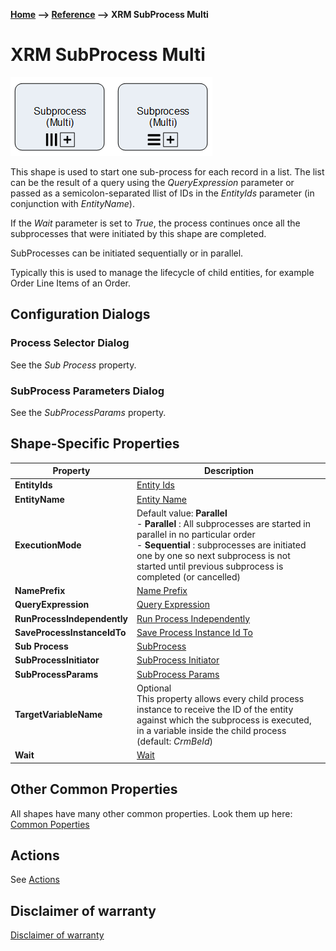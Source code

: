 __[Home](/) --> [Reference](/ref) --> XRM SubProcess Multi__

# XRM SubProcess Multi

![XRM SubProcess Multi](media/XRMSubProcessMulti.png)

This shape is used to start one sub-process for each record in a list. The list
can be the result of a query using the *QueryExpression* parameter or passed as
a semicolon-separated llist of IDs in the *EntityIds* parameter (in conjunction
with *EntityName*).

If the *Wait* parameter is set to *True*, the process continues once all the
subprocesses that were initiated by this shape are completed.

SubProcesses can be initiated sequentially or in parallel.

Typically this is used to manage the lifecycle of child entities, for example
Order Line Items of an Order.

## Configuration Dialogs

### Process Selector Dialog

See the *Sub Process* property.

### SubProcess Parameters Dialog

See the *SubProcessParams* property.

## Shape-Specific Properties

| Property | Description |
| -------- | ----------- |
| **EntityIds**               | [Entity Ids](common/EntityIds.md)               |
| **EntityName**              | [Entity Name](common/EntityName.md)              |
| **ExecutionMode**           | Default value: **Parallel**<br />- **Parallel** : All subprocesses are started in parallel in no particular order<br />- **Sequential** : subprocesses are initiated one by one so next subprocess is not started until previous subprocess is completed (or cancelled)|
| **NamePrefix**              | [Name Prefix](common/NamePrefix.md)              |
| **QueryExpression**         | [Query Expression](common/QueryExpression.md)         |
| **RunProcessIndependently** | [Run Process Independently](common/RunProcessIndependently.md) |
| **SaveProcessInstanceIdTo** | [Save Process Instance Id To](common/SaveProcessInstanceIdTo.md) |
| **Sub Process**             | [SubProcess](common/SubProcess.md)             |
| **SubProcessInitiator**     | [SubProcess Initiator](common/SubProcessInitiator.md)     |
| **SubProcessParams**        | [SubProcess Params](common/SubProcessParams.md)        |
| **TargetVariableName**      | Optional<br>This property allows every child process instance to receive the ID of the entity against which the subprocess is executed, in a variable inside the child process (default: *CrmBeId*) |
| **Wait**                    | [Wait](common/Wait.md)                    |


## Other Common Properties
All shapes have many other common properties. Look them up here: [Common Poperties](common/README.md)

## Actions
See [Actions](common/Actions.md)

## Disclaimer of warranty

[Disclaimer of warranty](../guides/common/DisclaimerOfWarranty.md)